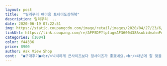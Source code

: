 ```yaml
---
layout: post 
title:  "릴리푸리 여아용 토네이도상하복" 
description: 릴리푸리  ..
date: 2020-06-19 07:22:51 
img: https://static.coupangcdn.com/image/retail/images/2020/04/27/23/6/ab88e265-0ad6-42fb-9b38-bd37b448946d.jpg 
linkUrl: https://link.coupang.com/re/AFFSDP?lptag=AF3600438&subid=ahnPublicAsk&pageKey=1520112027&itemId=2608337034&vendorItemId=70599446586&traceid=V0-113-86596bea07b4b8e5 
categories: [1004] 
color: f44336 
price: 8900 
author: Ask View Shop 
cont:  "●구매후기●<br/>넉넉하게 큰사이즈보다 정사이즈가 좋겠네요.<br/>내년에 잘 맞을것 같아요.<br/>퍼플예쁘요.<br/>편하게 잘입을듯요.<br/><br/>초1 140입었는데 길이 좀 길어요 롱으로 딱이에요<br/>편해보여요<br/>" 
---
```

